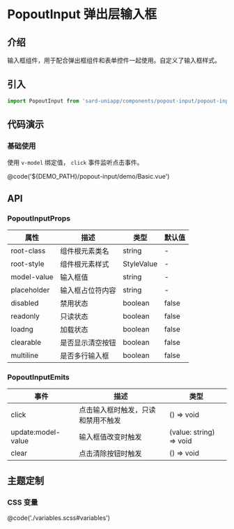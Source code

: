 # PopoutInput 弹出层输入框

## 介绍

输入框组件，用于配合弹出框组件和表单控件一起使用。自定义了输入框样式。

## 引入

```ts
import PopoutInput from 'sard-uniapp/components/popout-input/popout-input.vue'
```

## 代码演示

### 基础使用

使用 `v-model` 绑定值， `click` 事件监听点击事件。

@code('${DEMO_PATH}/popout-input/demo/Basic.vue')

## API

### PopoutInputProps

| 属性        | 描述             | 类型       | 默认值 |
| ----------- | ---------------- | ---------- | ------ |
| root-class  | 组件根元素类名   | string     | -      |
| root-style  | 组件根元素样式   | StyleValue | -      |
| model-value | 输入框值         | string     | -      |
| placeholder | 输入框占位符内容 | string     | -      |
| disabled    | 禁用状态         | boolean    | false  |
| readonly    | 只读状态         | boolean    | false  |
| loadng      | 加载状态         | boolean    | false  |
| clearable   | 是否显示清空按钮 | boolean    | false  |
| multiline   | 是否多行输入框   | boolean    | false  |

### PopoutInputEmits

| 事件               | 描述                               | 类型                    |
| ------------------ | ---------------------------------- | ----------------------- |
| click              | 点击输入框时触发，只读和禁用不触发 | () => void              |
| update:model-value | 输入框值改变时触发                 | (value: string) => void |
| clear              | 点击清除按钮时触发                 | () => void              |

## 主题定制

### CSS 变量

@code('./variables.scss#variables')
